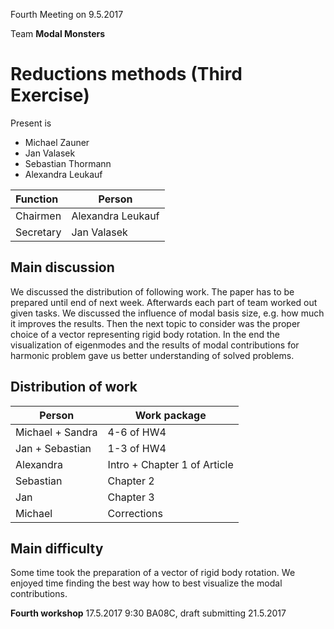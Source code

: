 Fourth Meeting on 9.5.2017

Team **Modal Monsters**

# Reductions methods (Third Exercise)

Present is
+ Michael Zauner
+ Jan Valasek 
+ Sebastian Thormann
+ Alexandra Leukauf

| Function      	 | Person           |
| :--- |---|
| Chairmen      | Alexandra Leukauf |
| Secretary     | Jan Valasek |


## Main discussion
We discussed the distribution of following work. The paper has to be prepared until end of next week.
Afterwards each part of team worked out given tasks. We discussed the influence of modal basis size, e.g. how much it improves the results. Then the next topic to consider was the proper choice of a vector representing rigid body rotation. In the end the visualization of eigenmodes and the results of modal contributions for harmonic problem gave us better understanding of solved problems.

## Distribution of work

| Person | Work package |
| --- | --- |
| Michael + Sandra | 4-6 of HW4 |
| Jan + Sebastian | 1-3 of HW4 |
| Alexandra | Intro + Chapter 1 of Article |
| Sebastian | Chapter 2 |
| Jan  | Chapter 3 |
| Michael | Corrections |


## Main difficulty 
Some time took the preparation of a vector of rigid body rotation. We enjoyed time finding the best way how to best visualize the modal contributions.
 
**Fourth workshop** 17.5.2017 9:30 BA08C, draft submitting 21.5.2017


